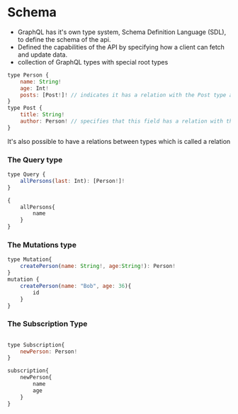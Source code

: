# Schema

- GraphQL has it's own type system, Schema Definition Language (SDL), to define the schema of the api.
- Defined the capabilities of the API by specifying how a client can fetch and update data.
- collection of GraphQL types with special root types

```javascript
type Person {
    name: String!
    age: Int!
    posts: [Post!]! // indicates it has a relation with the Post type and is a list
}
type Post {
    title: String!
    author: Person! // specifies that this field has a relation with the Person type
}
```

It's also possible to have a relations between types which is called a relation

### The Query type

```javascript
type Query {
    allPersons(last: Int): [Person!]!
}

{
    allPersons{
        name
    }
}
```

### The Mutations type

```javascript
type Mutation{
    createPerson(name: String!, age:String!): Person!
}
mutation {
    createPerson(name: "Bob", age: 36){
        id
    }
}
```

### The Subscription Type

```javascript

type Subscription{
    newPerson: Person!
}

subscription{
    newPerson{
        name
        age
    }
}

```
